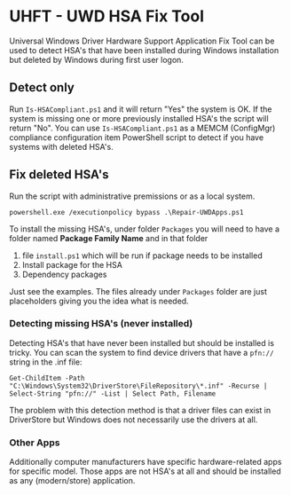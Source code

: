 # UHFT - UWD HSA Fix Tool
Universal Windows Driver Hardware Support Application Fix Tool can be used to detect HSA's that have been installed during Windows installation but deleted by Windows during first user logon.

## Detect only
Run `Is-HSACompliant.ps1` and it will return "Yes" the system is OK. If the system is missing one or more previously installed HSA's the script will return "No".
You can use `Is-HSACompliant.ps1` as a MEMCM (ConfigMgr) compliance configuration item PowerShell script to detect if you have systems with deleted HSA's.

## Fix deleted HSA's

Run the script with administrative premissions or as a local system.
```
powershell.exe /executionpolicy bypass .\Repair-UWDApps.ps1
```
To install the missing HSA's, under folder `Packages` you will need to have  a folder named **Package Family Name** and in that folder 
1. file `install.ps1` which will be run if package needs to be installed
2. Install package for the HSA
3. Dependency packages

Just see the examples. The files already under `Packages` folder are just placeholders giving you the idea what is needed.

### Detecting missing HSA's (never installed)
Detecting HSA's that have never been installed but should be installed is tricky. You can scan the system to find device drivers that have a `pfn://` string in the .inf file:
```
Get-ChildItem -Path "C:\Windows\System32\DriverStore\FileRepository\*.inf" -Recurse | Select-String "pfn://" -List | Select Path, Filename
```
The problem with this detection method is that a driver files can exist in DriverStore but Windows does not necessarily use the drivers at all.

### Other Apps
Additionally computer manufacturers have specific hardware-related apps for specific model. Those apps are not HSA's at all and should be installed as any (modern/store) application.
